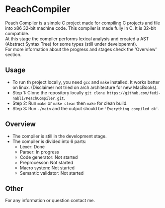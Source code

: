 # PeachCompiler

Peach Compiler is a simple C project made for compiling C projects and file into x86 32-bit machine code.
This compiler is made fully in C. It is 32-bit compatible.
<br />
At this stage the compiler performs lexical analysis and created a AST (Abstract Syntax Tree) for some types (still under developemnt).
<br />
For more information about the progress and stages check the 'Overview' section.

## Usage
- To run th project locally, you need `gcc` and `make` installed. It works better on linux. (Disclaimer not tried on arch architecture for new MacBooks).
- Step 1: Clone the repository locally `git clone https://github.com/fedi-nabli/PeachCompiler.git`.
- Step 2: Run `make` or `make clean` then `make` for clean build.
- Step 3: Run `./main` and the output should be `'Everything compiled ok'`.

## Overview
- The compiler is still in the development stage.
- The compiler is divided into 6 parts:
  - Lexer: Done
  - Parser: In progress
  - Code generator: Not started
  - Preprocessor: Not started
  - Macro system: Not started
  - Semantic validator: Not started

## Other
For any information or question contact me.
